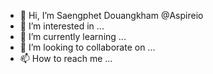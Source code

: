 - 👋 Hi, I’m Saengphet Douangkham @Aspireio
- 👀 I’m interested in ...
- 🌱 I’m currently learning ...
- 💞️ I’m looking to collaborate on ...
- 📫 How to reach me ...

<!---
Aspireio/Aspireio is a ✨ special ✨ repository because its `README.md` (this file) appears on your GitHub profile.
You can click the Preview link to take a look at your changes.
--->
<!---
Saengphet Douangkham is the owner of respective product(s) and services offered. Aspireiot Network reserves the rights to all data collection and services offered. INCLUDES all changes or termination deemed necessary. 
More information about this project and how you+(we) can help bridge the gap of inequality, education and make the future of technology more open and inclusive for all users worldwide. We the community. 
--->
